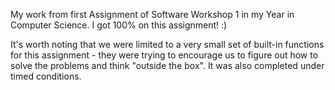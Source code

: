 My work from first Assignment of Software Workshop 1 in my Year in Computer Science.
I got 100% on this assignment! :)

It's worth noting that we were limited to a very small set of built-in functions for this assignment - they were trying to encourage us to figure out how to solve the problems and think "outside the box". It was also completed under timed conditions.
